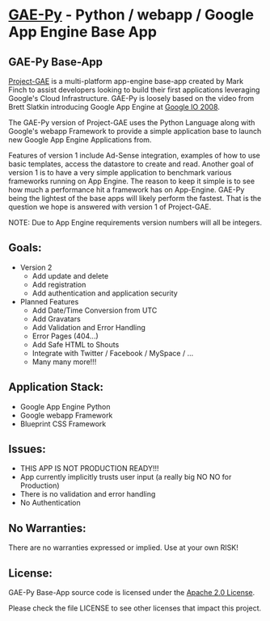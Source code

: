 [GAE-Py](http://gae-py.appspot.com) - Python / webapp / Google App Engine Base App
==============================================

GAE-Py Base-App
---------------

[Project-GAE](http://project-gae.appspot.com) is a multi-platform app-engine base-app created by 
Mark Finch to assist developers looking to build their first applications 
leveraging Google's Cloud Infrastructure. GAE-Py is loosely based 
on the video from Brett Slatkin introducing Google App Engine at 
[Google IO 2008](http://sites.google.com/site/io/).

The GAE-Py version of Project-GAE uses the Python Language along with 
Google's webapp Framework to provide a simple application base to launch
new Google App Engine Applications from.  

Features of version 1 include Ad-Sense integration, examples of how to 
use basic templates, access the datastore to create and read.  Another 
goal of version 1 is to have a very simple application to benchmark 
various frameworks running on App Engine.  The reason to keep it simple 
is to see how much a performance hit a framework has on App-Engine.
GAE-Py being the lightest of the base apps will likely perform the 
fastest.  That is the question we hope is answered with version 1 of
Project-GAE.

NOTE: Due to App Engine requirements version numbers will all be integers.

Goals:
------
  * Version 2
    * Add update and delete
    * Add registration
    * Add authentication and application security
  * Planned Features
    * Add Date/Time Conversion from UTC
    * Add Gravatars
    * Add Validation and Error Handling
    * Error Pages (404...)
    * Add Safe HTML to Shouts
    * Integrate with Twitter / Facebook / MySpace / ...
    * Many many more!!!

Application Stack:
------------------
  * Google App Engine Python
  * Google webapp Framework
  * Blueprint CSS Framework


Issues:
-------
  * THIS APP IS NOT PRODUCTION READY!!!
  * App currently implicitly trusts user input (a really big NO NO for Production)
  * There is no validation and error handling
  * No Authentication

No Warranties:
-------------
There are no warranties expressed or implied.  Use at your own RISK!

License:
--------
GAE-Py Base-App source code is licensed under the [Apache 2.0 License](http://www.apache.org/licenses/LICENSE-2.0).  

Please check the file LICENSE to see other licenses that impact this project.

